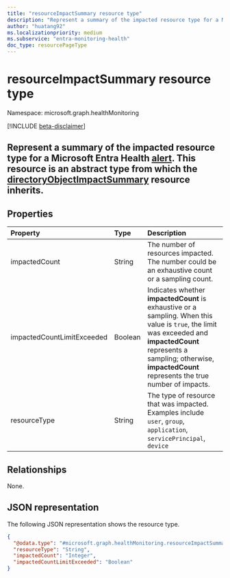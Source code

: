```yaml
---
title: "resourceImpactSummary resource type"
description: "Represent a summary of the impacted resource type for a Microsoft Entra Health alert."
author: "huatang92"
ms.localizationpriority: medium
ms.subservice: "entra-monitoring-health"
doc_type: resourcePageType
---
```


# resourceImpactSummary resource type

Namespace: microsoft.graph.healthMonitoring

[!INCLUDE [beta-disclaimer](../../includes/beta-disclaimer.md)]

Represent a summary of the impacted resource type for a Microsoft Entra Health [alert](../resources/healthmonitoring-alert.md).
This resource is an abstract type from which the [directoryObjectImpactSummary](../resources/healthmonitoring-directoryimpactsummary.md) resource inherits.
- 

## Properties
|Property|Type|Description|
|:---|:---|:---|
|impactedCount|String|The number of resources impacted. The number could be an exhaustive count or a sampling count.|
|impactedCountLimitExceeded|Boolean|Indicates whether **impactedCount** is exhaustive or a sampling. When this value is `true`, the limit was exceeded and **impactedCount** represents a sampling; otherwise, **impactedCount** represents the true number of impacts.|
|resourceType|String|The type of resource that was impacted. Examples include `user`, `group`, `application`, `servicePrincipal`, `device`|

## Relationships
None.

## JSON representation
The following JSON representation shows the resource type.
<!-- {
  "blockType": "resource",
  "@odata.type": "microsoft.graph.healthMonitoring.resourceImpactSummary"
}
-->
``` json
{
  "@odata.type": "#microsoft.graph.healthMonitoring.resourceImpactSummary",
  "resourceType": "String",
  "impactedCount": "Integer",
  "impactedCountLimitExceeded": "Boolean"
}
```

